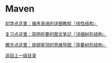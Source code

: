 # Maven

[初学点这里：循序渐进的详细教程『线性结构』](lecture/index.html)

[复习点这里：简明扼要的图文笔记『详细树形结构』](note/index.html)

[概览点这里：提纲挈领的思维导图『简要树形结构』](http://naotu.baidu.com/file/2193cc82ef4125679335da3eb2cc8ae9?token=05cbd88565aac7c3)



[返回上一级目录](../index.html)